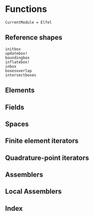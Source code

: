 # Functions

```@meta
CurrentModule = Elfel
```

## Reference shapes


```@docs
initbox
updatebox!
boundingbox
inflatebox!
inbox
boxesoverlap
intersectboxes
```


## Elements

## Fields

## Spaces

## Finite element iterators

## Quadrature-point iterators

## Assemblers

## Local Assemblers


## Index

```@index
```

